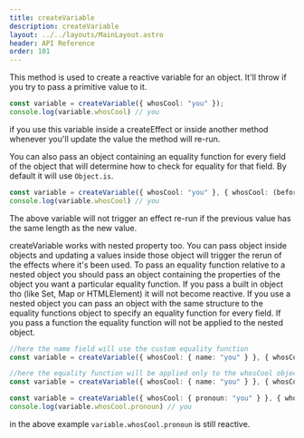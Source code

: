 ```yaml
---
title: createVariable
description: createVariable
layout: ../../layouts/MainLayout.astro
header: API Reference
order: 101
---
```

This method is used to create a reactive variable for an object. It'll throw if you try to pass a primitive value to it.

```typescript
const variable = createVariable({ whosCool: "you" });
console.log(variable.whosCool) // you
```
if you use this variable inside a createEffect or inside another method whenever you'll update the value the method will re-run.

You can also pass an object containing an equality function for every field of the object that will determine how to check for equality for that field. By default it will use `Object.is`.
```typescript
const variable = createVariable({ whosCool: "you" }, { whosCool: (before, after) => before.length === after.length });
console.log(variable.whosCool) // you
```
The above variable will not trigger an effect re-run if the previous value has the same length as the new value.

createVariable works with nested property too. You can pass object inside objects and updating a values inside those object will trigger the rerun of the effects where it's been used. To pass an equality function relative to a nested object you should pass an object containing the properties of the object you want a particular equality function. If you pass a built in object tho (like Set, Map or HTMLElement) it will not become reactive.
If you use a nested object you can pass an object with the same structure to the equality functions object to specify an equality function for every field. If you pass a function the equality function will not be applied to the nested object.
```typescript
//here the name field will use the custom equality function
const variable = createVariable({ whosCool: { name: "you" } }, { whosCool: { name: (before, after) => before.length === after.length } });

//here the equality function will be applied only to the whosCool object
const variable = createVariable({ whosCool: { name: "you" } }, { whosCool: (before, after) => before.length === after.length });
```

```typescript
const variable = createVariable({ whosCool: { pronoun: "you" } }, { whosCool: { pronoun: (before, after) => before.length === after.length }});
console.log(variable.whosCool.pronoun) // you
```
in the above example `variable.whosCool.pronoun` is still reactive.

